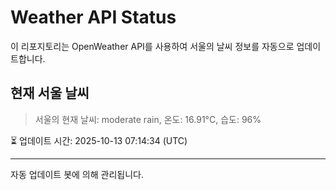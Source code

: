 
# Weather API Status

이 리포지토리는 OpenWeather API를 사용하여 서울의 날씨 정보를 자동으로 업데이트합니다.

## 현재 서울 날씨
> 서울의 현재 날씨: moderate rain, 온도: 16.91°C, 습도: 96%

⏳ 업데이트 시간: 2025-10-13 07:14:34 (UTC)

---
자동 업데이트 봇에 의해 관리됩니다.
